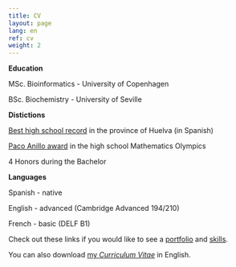 ```yaml
---
title: CV
layout: page
lang: en
ref: cv
weight: 2
---
```


**Education**

MSc. Bioinformatics - University of Copenhagen

BSc. Biochemistry - University of Seville


**Distictions**

[Best high school record](http://www.juntadeandalucia.es/boja/2013/24/7) in the province of Huelva (in Spanish)

[Paco Anillo award](http://thales.cica.es/olimpiada2/?q=node/1203) in the high school Mathematics Olympics

4 Honors during the Bachelor

**Languages**

Spanish - native 

English - advanced (Cambridge Advanced 194/210)

French - basic (DELF B1)


Check out these links if you would like to see a [portfolio](/portfolio/index.html) and [skills](/skills/index.html).

You can also download [my *Curriculum Vitae*](https://mega.nz/#!wwUE3AjQ!rTgf6JWwRGAdHggif0meQc7dpdAdJyY5zCBqK6KfIw4) in English.
